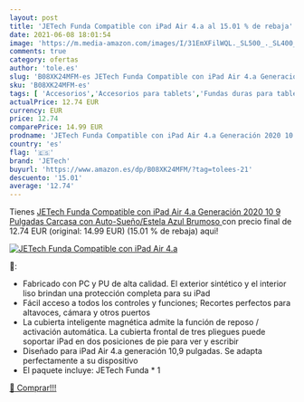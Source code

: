 ```yaml
---
layout: post
title: 'JETech Funda Compatible con iPad Air 4.a al 15.01 % de rebaja'
date: 2021-06-08 18:01:54
image: 'https://m.media-amazon.com/images/I/31EmXFilWQL._SL500_._SL400_.jpg'
comments: true
category: ofertas
author: 'tole.es'
slug: 'B08XK24MFM-es JETech Funda Compatible con iPad Air 4.a Generación 2020...'
sku: 'B08XK24MFM-es'
tags: [ 'Accesorios','Accesorios para tablets','Fundas duras para tablets','Fundas para tablets','Informática','ipad','jetech', ]
actualPrice: 12.74 EUR
currency: EUR
price: 12.74
comparePrice: 14.99 EUR
prodname: 'JETech Funda Compatible con iPad Air 4.a Generación 2020 10 9 Pulgadas  Carcasa con Auto-Sueño/Estela  Azul Brumoso '
country: 'es'
flag: '🇪🇸'
brand: 'JETech'
buyurl: 'https://www.amazon.es/dp/B08XK24MFM/?tag=tolees-21'
descuento: '15.01'
average: '12.74'
---
```


Tienes [JETech Funda Compatible con iPad Air 4.a Generación 2020 10 9 Pulgadas  Carcasa con Auto-Sueño/Estela  Azul Brumoso ](https://www.amazon.es/dp/B08XK24MFM/?tag=tolees-21) con precio final de  12.74 EUR (original: 14.99 EUR) (15.01 %  de rebaja) aqui!

[![JETech Funda Compatible con iPad Air 4.a](https://m.media-amazon.com/images/I/31EmXFilWQL._SL500_._SL400_.jpg)](https://www.amazon.es/dp/B08XK24MFM/?tag=tolees-21)

🔎:

- Fabricado con PC y PU de alta calidad. El exterior sintético y el interior liso brindan una protección completa para su iPad
- Fácil acceso a todos los controles y funciones; Recortes perfectos para altavoces, cámara y otros puertos
- La cubierta inteligente magnética admite la función de reposo / activación automática. La cubierta frontal de tres pliegues puede soportar iPad en dos posiciones de pie para ver y escribir
- Diseñado para iPad Air 4.a generación 10,9 pulgadas. Se adapta perfectamente a su dispositivo
- El paquete incluye: JETech Funda * 1

[🛒 Comprar!!!](https://www.amazon.es/dp/B08XK24MFM/?tag=tolees-21)
